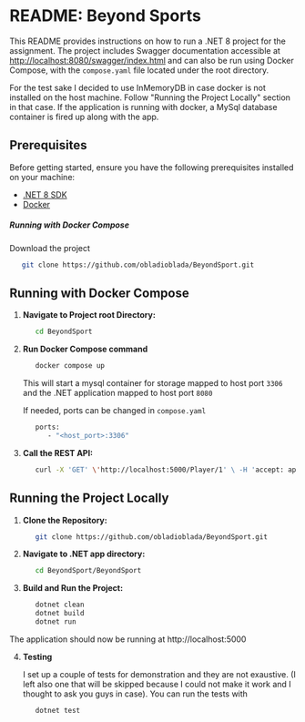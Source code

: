 # README: Beyond Sports

   This README provides instructions on how to run a .NET 8 project for the assignment. The project includes Swagger documentation accessible at [http://localhost:8080/swagger/index.html](http://localhost:8080/swagger/index.html) and can also be run using Docker Compose, with the   ```compose.yaml``` file located under the root directory.

   For the test sake I decided to use InMemoryDB in case docker is not installed on the host machine. Follow "Running the Project Locally" section in that case.
   If the application is running with docker, a MySql database container is fired up along with the app.

## Prerequisites

   Before getting started, ensure you have the following prerequisites installed on your machine:

   - [.NET 8 SDK](https://dotnet.microsoft.com/download)
   - [Docker](https://www.docker.com/get-started)

##### Running with Docker Compose
   Download the project 

   ```bash
      git clone https://github.com/obladioblada/BeyondSport.git
   ```


## Running with Docker Compose

1. **Navigate to Project root Directory:**

   ```bash
      cd BeyondSport
   ```

2. **Run Docker Compose command**

   ```bash
      docker compose up
   ```

      This will start a mysql container for storage mapped to host port ```3306``` and the .NET application mapped to host port  ```8080```

      If needed, ports can be changed in ```compose.yaml```
  
   ```bash
      ports:
         - "<host_port>:3306"
   ```

3. **Call the REST API:**

   ```bash
      curl -X 'GET' \'http://localhost:5000/Player/1' \ -H 'accept: application/json'
   ```

## Running the Project Locally

1. **Clone the Repository:**

   ```bash
      git clone https://github.com/obladioblada/BeyondSport.git
   ```

2. **Navigate to .NET app directory:**

   ```bash
      cd BeyondSport/BeyondSport
   ```

3. **Build and Run the Project:**

   ```bash
      dotnet clean
      dotnet build
      dotnet run
   ```

  The application should now be running at http://localhost:5000

4. **Testing**

   I set up a couple of tests for demonstration and they are not exaustive. (I left also one that will be skipped because I could not make it work and I thought to ask you guys in case).
   You can run the tests with 

   ```bash
      dotnet test
   ```
